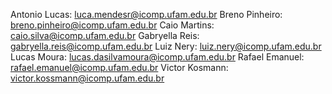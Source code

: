 Antonio Lucas: luca.mendesr@icomp.ufam.edu.br
Breno Pinheiro: breno.pinheiro@icomp.ufam.edu.br
Caio Martins: caio.silva@icomp.ufam.edu.br
Gabryella Reis: gabryella.reis@icomp.ufam.edu.br
Luiz Nery: luiz.nery@icomp.ufam.edu.br
Lucas Moura: lucas.dasilvamoura@icomp.ufam.edu.br
Rafael Emanuel: rafael.emanuel@icomp.ufam.edu.br
Victor Kosmann: victor.kossmann@icomp.ufam.edu.br
